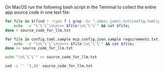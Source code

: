 On MacOS run the following bash script in the Terminal to collect the entire app source code in one text file:

```bash
for file in $(find * -type f | grep -Ev ".idea|.json|.txt|config.toml|pycache|chats|test|\.log|assistants|app-data|venv|example"); do
    echo  -e "\`\`\`\n\n>>> $file:\n\`\`\`" && cat $file;
done > source_code_for_llm.txt

for file in config.toml.sample mcp_config.json.sample requirements.txt; do
    echo  -e "\n\`\`\`\n\n>>> $file:\n\`\`\`" && cat $file;
done >> source_code_for_llm.txt

echo "\n\`\`\`" >> source_code_for_llm.txt

sed -i '' '1,2d' source_code_for_llm.txt
```
